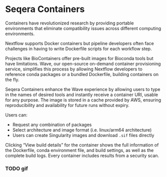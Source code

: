 # Seqera Containers

Containers have revolutionized research by providing portable environments that eliminate compatibility issues across different computing environments.

Nextflow supports Docker containers but pipeline developers often face challenges in having to write Dockerfile scripts for each workflow step.

Projects like BioContainers offer pre-built images for Bioconda tools but have limitations. Wave, our open-source on-demand container provisioning service, simplifies this process by allowing Nextflow developers to reference conda packages or a bundled Dockerfile, building containers on the fly.

Seqera Containers enhance the Wave experience by allowing users to type in the names of desired tools and instantly receive a container URI, usable for any purpose. The image is stored in a cache provided by AWS, ensuring reproducibility and availability for future runs without expiry.

Users can:

- Request any combination of packages
- Select architecture and image format (i.e. linux/arm64 architecture)
- Users can create Singularity images and download `.sif` files directly

Clicking “View build details” for the container shows the full information of the Dockerfile, conda environment file, and build settings, as well as the complete build logs. Every container includes results from a security scan.

### TODO gif
